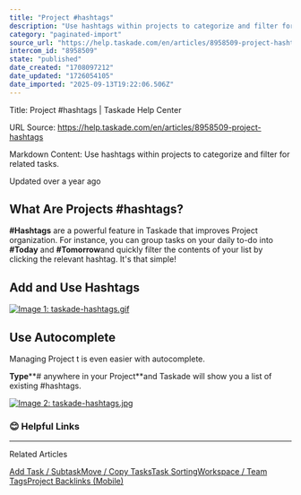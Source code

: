 ```yaml
---
title: "Project #hashtags"
description: "Use hashtags within projects to categorize and filter for related tasks."
category: "paginated-import"
source_url: "https://help.taskade.com/en/articles/8958509-project-hashtags"
intercom_id: "8958509"
state: "published"
date_created: "1708097212"
date_updated: "1726054105"
date_imported: "2025-09-13T19:22:06.506Z"
---
```


Title: Project #hashtags | Taskade Help Center

URL Source: https://help.taskade.com/en/articles/8958509-project-hashtags

Markdown Content:
Use hashtags within projects to categorize and filter for related tasks.

Updated over a year ago

**What Are Projects #hashtags?**
--------------------------------

**#Hashtags** are a powerful feature in Taskade that improves Project organization. For instance, you can group tasks on your daily to-do into **#Today** and **#Tomorrow**and quickly filter the contents of your list by clicking the relevant hashtag. It's that simple!

**Add and Use Hashtags**
------------------------

[![Image 1: taskade-hashtags.gif](https://taskade.intercom-attachments-7.com/i/o/965375294/68e86e48222b141b3e509d99/12755509327507?expires=1757792700&signature=9b311bf67869ce72422b36725fdd5b3fe8820d6372b576beac2bc67631c0f16b&req=fSYiFc57n4hbFb4f3HP0gMvfTnmDPDgnXHrNvb%2BO118BO93rWK%2BXnRJW8LAm%0AiNd%2FzZTNhJcf3SYqYg%3D%3D%0A)](https://taskade.intercom-attachments-7.com/i/o/965375294/68e86e48222b141b3e509d99/12755509327507?expires=1757792700&signature=9b311bf67869ce72422b36725fdd5b3fe8820d6372b576beac2bc67631c0f16b&req=fSYiFc57n4hbFb4f3HP0gMvfTnmDPDgnXHrNvb%2BO118BO93rWK%2BXnRJW8LAm%0AiNd%2FzZTNhJcf3SYqYg%3D%3D%0A)

**Use Autocomplete**
--------------------

Managing Project t is even easier with autocomplete.

**Type****# anywhere in your Project**and Taskade will show you a list of existing #hashtags.

[![Image 2: taskade-hashtags.jpg](https://taskade.intercom-attachments-7.com/i/o/965375295/d88102cbdf55da1dd134ec0b/12755413634707?expires=1757792700&signature=10d258ec03be3739d65e2d59f6b92d4c8dc1ed9ffe70487d77b18d66944db51c&req=fSYiFc57n4haFb4f3HP0gAIsYZK4nnebvSg%2FYgSM9usrqy7s09xRH4JW3%2Bqm%0AmNW2ry0v%2BgOQ%2FZGArA%3D%3D%0A)](https://taskade.intercom-attachments-7.com/i/o/965375295/d88102cbdf55da1dd134ec0b/12755413634707?expires=1757792700&signature=10d258ec03be3739d65e2d59f6b92d4c8dc1ed9ffe70487d77b18d66944db51c&req=fSYiFc57n4haFb4f3HP0gAIsYZK4nnebvSg%2FYgSM9usrqy7s09xRH4JW3%2Bqm%0AmNW2ry0v%2BgOQ%2FZGArA%3D%3D%0A)

### **😊 Helpful Links**

* * *

Related Articles

[Add Task / Subtask](https://help.taskade.com/en/articles/8958371-add-task-subtask)[Move / Copy Tasks](https://help.taskade.com/en/articles/8958416-move-copy-tasks)[Task Sorting](https://help.taskade.com/en/articles/8958417-task-sorting)[Workspace / Team Tags](https://help.taskade.com/en/articles/8958487-workspace-team-tags)[Project Backlinks (Mobile)](https://help.taskade.com/en/articles/8958562-project-backlinks-mobile)
